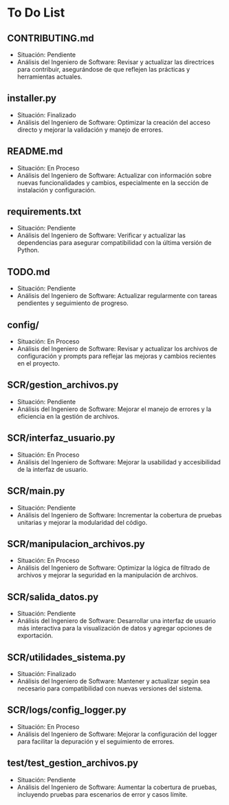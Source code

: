 # To Do List

## CONTRIBUTING.md
- Situación: Pendiente
- Análisis del Ingeniero de Software: Revisar y actualizar las directrices para contribuir, asegurándose de que reflejen las prácticas y herramientas actuales.

## installer.py
- Situación: Finalizado
- Análisis del Ingeniero de Software: Optimizar la creación del acceso directo y mejorar la validación y manejo de errores.

## README.md
- Situación: En Proceso
- Análisis del Ingeniero de Software: Actualizar con información sobre nuevas funcionalidades y cambios, especialmente en la sección de instalación y configuración.

## requirements.txt
- Situación: Pendiente
- Análisis del Ingeniero de Software: Verificar y actualizar las dependencias para asegurar compatibilidad con la última versión de Python.

## TODO.md
- Situación: Pendiente
- Análisis del Ingeniero de Software: Actualizar regularmente con tareas pendientes y seguimiento de progreso.

## config/
- Situación: En Proceso
- Análisis del Ingeniero de Software: Revisar y actualizar los archivos de configuración y prompts para reflejar las mejoras y cambios recientes en el proyecto.

## SCR/gestion_archivos.py
- Situación: Pendiente
- Análisis del Ingeniero de Software: Mejorar el manejo de errores y la eficiencia en la gestión de archivos.

## SCR/interfaz_usuario.py
- Situación: En Proceso
- Análisis del Ingeniero de Software: Mejorar la usabilidad y accesibilidad de la interfaz de usuario.

## SCR/main.py
- Situación: Pendiente
- Análisis del Ingeniero de Software: Incrementar la cobertura de pruebas unitarias y mejorar la modularidad del código.

## SCR/manipulacion_archivos.py
- Situación: En Proceso
- Análisis del Ingeniero de Software: Optimizar la lógica de filtrado de archivos y mejorar la seguridad en la manipulación de archivos.

## SCR/salida_datos.py
- Situación: Pendiente
- Análisis del Ingeniero de Software: Desarrollar una interfaz de usuario más interactiva para la visualización de datos y agregar opciones de exportación.

## SCR/utilidades_sistema.py
- Situación: Finalizado
- Análisis del Ingeniero de Software: Mantener y actualizar según sea necesario para compatibilidad con nuevas versiones del sistema.

## SCR/logs/config_logger.py
- Situación: En Proceso
- Análisis del Ingeniero de Software: Mejorar la configuración del logger para facilitar la depuración y el seguimiento de errores.

## test/test_gestion_archivos.py
- Situación: Pendiente
- Análisis del Ingeniero de Software: Aumentar la cobertura de pruebas, incluyendo pruebas para escenarios de error y casos límite.
